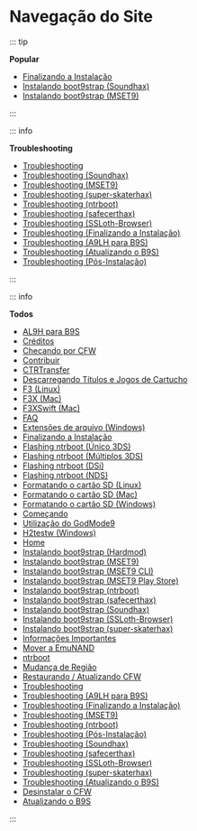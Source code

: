 # Navegação do Site

::: tip

**Popular**

- [Finalizando a Instalação](finalizing-setup)
- [Instalando boot9strap (Soundhax)](installing-boot9strap-\(soundhax\))
- [Instalando boot9strap (MSET9)](installing-boot9strap-\(mset9\))

:::

::: info

**Troubleshooting**

- [Troubleshooting](troubleshooting)
- [Troubleshooting (Soundhax)](troubleshooting-soundhax)
- [Troubleshooting (MSET9)](troubleshooting-mset9)
- [Troubleshooting (super-skaterhax)](troubleshooting-super-skaterhax)
- [Troubleshooting (ntrboot)](troubleshooting-ntrboot)
- [Troubleshooting (safecerthax)](troubleshooting-safecerthax)
- [Troubleshooting (SSLoth-Browser)](troubleshooting-ssloth-browser)
- [Troubleshooting (Finalizando a Instalação)](troubleshooting-finalizing-setup)
- [Troubleshooting (A9LH para B9S)](troubleshooting-a9lh-to-b9s)
- [Troubleshooting (Atualizando o B9S)](troubleshooting-updating-b9s)
- [Troubleshooting (Pós-Instalação)](troubleshooting-post-install)

:::

::: info

**Todos**

- [AL9H para B9S](a9lh-to-b9s)
- [Créditos](credits)
- [Checando por CFW](checking-for-cfw)
- [Contribuir](contribute)
- [CTRTransfer](ctrtransfer)
- [Descarregando Títulos e Jogos de Cartucho](dumping-titles-and-game-cartridges)
- [F3 (Linux)](f3-\(linux\))
- [F3X (Mac)](f3x-\(mac\))
- [F3XSwift (Mac)](f3xswift-\(mac\))
- [FAQ](faq)
- [Extensões de arquivo (Windows)](file-extensions-\(windows\))
- [Finalizando a Instalação](finalizing-setup)
- [Flashing ntrboot (Único 3DS)](flashing-ntrboot-\(3ds-single-system\))
- [Flashing ntrboot (Múltiplos 3DS)](flashing-ntrboot-\(3ds-multi-system\))
- [Flashing ntrboot (DSi)](flashing-ntrboot-\(dsi\))
- [Flashing ntrboot (NDS)](flashing-ntrboot-\(nds\))
- [Formatando o cartão SD (Linux)](formatting-sd-\(linux\))
- [Formatando o cartão SD (Mac)](formatting-sd-\(mac\))
- [Formatando o cartão SD (Windows)](formatting-sd-\(windows\))
- [Começando](get-started)
- [Utilização do GodMode9](godmode9-usage)
- [H2testw (Windows)](h2testw-\(windows\))
- [Home](/)
- [Instalando boot9strap (Hardmod)](installing-boot9strap-\(hardmod\))
- [Instalando boot9strap (MSET9)](installing-boot9strap-\(mset9\))
- [Instalando boot9strap (MSET9 CLI)](installing-boot9strap-\(mset9-cli\))
- [Instalando boot9strap (MSET9 Play Store)](installing-boot9strap-\(mset9-play-store\))
- [Instalando boot9strap (ntrboot)](installing-boot9strap-\(ntrboot\))
- [Instalando boot9strap (safecerthax)](installing-boot9strap-\(safecerthax\))
- [Instalando boot9strap (Soundhax)](installing-boot9strap-\(soundhax\))
- [Instalando boot9strap (SSLoth-Browser)](installing-boot9strap-\(ssloth-browser\))
- [Instalando boot9strap (super-skaterhax)](installing-boot9strap-\(super-skaterhax\))
- [Informações Importantes](key-information)
- [Mover a EmuNAND](move-emunand)
- [ntrboot](ntrboot)
- [Mudança de Região](region-changing)
- [Restaurando / Atualizando CFW](restoring-updating-cfw)
- [Troubleshooting](troubleshooting)
- [Troubleshooting (A9LH para B9S)](troubleshooting-a9lh-to-b9s)
- [Troubleshooting (Finalizando a Instalação)](troubleshooting-finalizing-setup)
- [Troubleshooting (MSET9)](troubleshooting-mset9)
- [Troubleshooting (ntrboot)](troubleshooting-ntrboot)
- [Troubleshooting (Pós-Instalação)](troubleshooting-post-install)
- [Troubleshooting (Soundhax)](troubleshooting-soundhax)
- [Troubleshooting (safecerthax)](troubleshooting-safecerthax)
- [Troubleshooting (SSLoth-Browser)](troubleshooting-ssloth-browser)
- [Troubleshooting (super-skaterhax)](troubleshooting-super-skaterhax)
- [Troubleshooting (Atualizando o B9S)](troubleshooting-updating-b9s)
- [Desinstalar o CFW](uninstall-cfw)
- [Atualizando o B9S](updating-b9s)

:::
